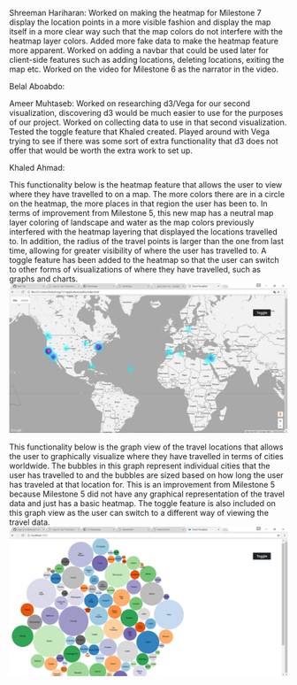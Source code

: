 Shreeman Hariharan: Worked on making the heatmap for Milestone 7 display the location points in a more visible fashion and display the map itself in a more clear way such that the map colors do not interfere with the heatmap layer colors. Added more fake data to make the 
heatmap feature more apparent. Worked on adding a navbar that could be used later for client-side features such as adding locations,
deleting locations, exiting the map etc. Worked on the video for Milestone 6 as the narrator in the video.

Belal Aboabdo:

Ameer Muhtaseb: Worked on researching d3/Vega for our second visualization, discovering d3 would be much easier to use for the purposes of our project. Worked on collecting data to use in that second visualization. Tested the toggle feature that Khaled created. Played around with Vega trying to see if there was some sort of extra functionality that d3 does not offer that would be worth the extra work to set up.

Khaled Ahmad:


This functionality below is the heatmap feature that allows the user to view where they have travelled to on a map. The more colors there
are in a circle on the heatmap, the more places in that region the user has been to. In terms of improvement from Milestone 5, this new map has a neutral map layer coloring of landscape and water as the map colors previously interfered with the heatmap layering that displayed the locations travelled to. In addition, the radius of the travel points is larger than the one from last time, allowing for greater visibility of where the user has travelled to. A toggle feature has been added to the heatmap so that the user can switch to other forms of visualizations of where they have travelled, such as graphs and charts. 
![alt tag](https://github.com/ameezus/cogs121/blob/master/ms7heatmap.PNG)


This functionality below is the graph view of the travel locations that allows the user to graphically visualize where they have travelled in terms of cities worldwide. The bubbles in this graph represent individual cities that the user has travelled to and the bubbles are
sized based on how long the user has traveled at that location for. This is an improvement from Milestone 5 because 
Milestone 5 did not have any graphical representation of the travel data and just has a basic heatmap. The toggle feature is also
included on this graph view as the user can switch to a different way of viewing the travel data.
![alt tag](https://github.com/ameezus/cogs121/blob/master/ms7vegagraph.PNG)

